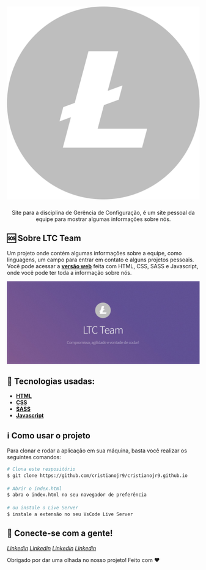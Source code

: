 
<h1 align="center" width="50">
    <img src="/images/logo.svg" />
</h1>

<p align="center">
Site para a disciplina de Gerência de Configuração, é um site pessoal da equipe para mostrar algumas informações sobre nós.
</p>

🆘 Sobre LTC Team
------------------
Um projeto onde contém algumas informações sobre a equipe, como linguagens, um campo para entrar em contato e alguns projetos pessoais. Você pode acessar a [**versão web**](cristianojr9.github.io/) feita com HTML, CSS, SASS e Javascript, onde você pode ter toda a informação sobre nós.

<img alt="1" src="/images/readme.jpeg">

:wrench: Tecnologias usadas:
----------------------

- [**HTML**](https://pt.wikipedia.org/wiki/HTML)
- [**CSS**](https://pt.wikipedia.org/wiki/Cascading_Style_Sheets)
- [**SASS**](https://sass-lang.com/)
- [**Javascript**](https://pt.wikipedia.org/wiki/JavaScript)

## :information_source: Como usar o projeto
Para clonar e rodar a aplicação em sua máquina, basta você realizar os seguintes comandos:

```bash
# Clona este respositório
$ git clone https://github.com/cristianojr9/cristianojr9.github.io

# Abrir o index.html
$ abra o index.html no seu navegador de preferência 

# ou instale o Live Server
$ instale a extensão no seu VsCode Live Server
```

:speech_balloon: Conecte-se com a gente!
----------

[*Linkedin*](https://www.linkedin.com/in/cristianojr9/)
[*Linkedin*](https://www.linkedin.com/in/lucas-do-nascimento-diniz-137aa21a7/)
[*Linkedin*](https://www.linkedin.com/in/jo%C3%A3o-teixeira-614760156/)
[*Linkedin*](https://www.linkedin.com/in/guilhermerodriguess/)

Obrigado por dar uma olhada no nosso projeto! Feito com ♥

